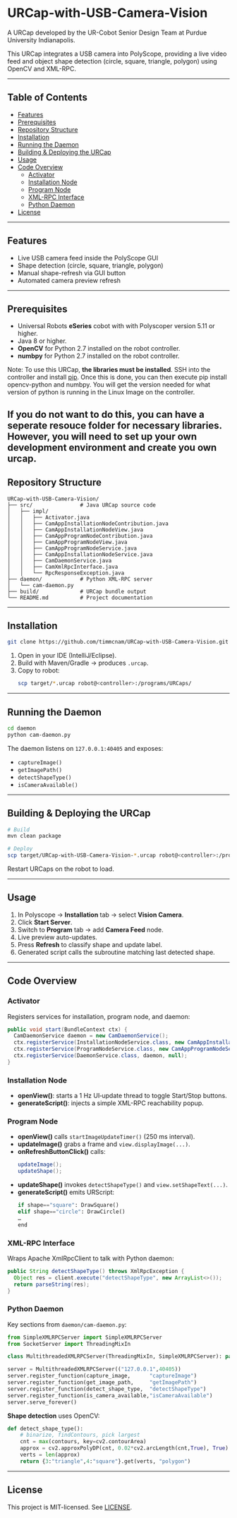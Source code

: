 # URCap-with-USB-Camera-Vision

A URCap developed by the UR-Cobot Senior Design Team at Purdue University Indianapolis.

This URCap integrates a USB camera into PolyScope, providing a live video feed and object shape detection (circle, square, triangle, polygon) using OpenCV and XML-RPC.

---

## Table of Contents

- [Features](#features)
- [Prerequisites](#prerequisites)
- [Repository Structure](#repository-structure)
- [Installation](#installation)
- [Running the Daemon](#running-the-daemon)
- [Building & Deploying the URCap](#building--deploying-the-urcap)
- [Usage](#usage)
- [Code Overview](#code-overview)
  - [Activator](#activator)
  - [Installation Node](#installation-node)
  - [Program Node](#program-node)
  - [XML-RPC Interface](#xml-rpc-interface)
  - [Python Daemon](#python-daemon)
- [License](#license)

---

## Features

- Live USB camera feed inside the PolyScope GUI
- Shape detection (circle, square, triangle, polygon)
- Manual shape-refresh via GUI button
- Automated camera preview refresh

---

## Prerequisites

- Universal Robots **eSeries** cobot with with Polyscoper version 5.11 or higher.
- Java 8 or higher.
- **OpenCV** for Python 2.7 installed on the robot controller.
- **numbpy** for Python 2.7 installed on the robot controller.

Note: To use this URCap, **the libraries must be installed**. SSH into the controller and install [pip](https://pip.pypa.io/en/stable/installation/). Once this is done, you can then execute pip install opencv-python and numbpy. You will get the version needed for what version of python is running in the Linux Image on the controller.

If you do not want to do this, you can have a seperate resouce folder for necessary libraries. However, you will need to set up your own development environment and create you own urcap. 
---

## Repository Structure

```
URCap-with-USB-Camera-Vision/
├── src/               # Java URCap source code
│   ├── impl/
│   │   ├── Activator.java
│   │   ├── CamAppInstallationNodeContribution.java
│   │   ├── CamAppInstallationNodeView.java
│   │   ├── CamAppProgramNodeContribution.java
│   │   ├── CamAppProgramNodeView.java
│   │   ├── CamAppProgramNodeService.java
│   │   ├── CamAppInstallationNodeService.java
│   │   ├── CamDaemonService.java
│   │   ├── CamXmlRpcInterface.java
│   │   └── RpcResponseException.java
├── daemon/            # Python XML-RPC server
│   └── cam-daemon.py
├── build/             # URCap bundle output
└── README.md          # Project documentation
```
---

## Installation

```bash
git clone https://github.com/timmcnam/URCap-with-USB-Camera-Vision.git
```
1. Open in your IDE (IntelliJ/Eclipse).  
2. Build with Maven/Gradle → produces `.urcap`.  
3. Copy to robot:  
   ```bash
   scp target/*.urcap robot@<controller>:/programs/URCaps/
   ```

---

## Running the Daemon

```bash
cd daemon
python cam-daemon.py
```
The daemon listens on `127.0.0.1:40405` and exposes:
- `captureImage()`  
- `getImagePath()`  
- `detectShapeType()`  
- `isCameraAvailable()`  

---

## Building & Deploying the URCap

```bash
# Build
mvn clean package

# Deploy
scp target/URCap-with-USB-Camera-Vision-*.urcap robot@<controller>:/programs/URCaps/
```
Restart URCaps on the robot to load.

---

## Usage

1. In Polyscope → **Installation** tab → select **Vision Camera**.  
2. Click **Start Server**.  
3. Switch to **Program** tab → add **Camera Feed** node.  
4. Live preview auto-updates.  
5. Press **Refresh** to classify shape and update label.  
6. Generated script calls the subroutine matching last detected shape.

---

## Code Overview

### Activator

Registers services for installation, program node, and daemon:

```java
public void start(BundleContext ctx) {
  CamDaemonService daemon = new CamDaemonService();
  ctx.registerService(InstallationNodeService.class, new CamAppInstallationNodeService(daemon), null);
  ctx.registerService(ProgramNodeService.class, new CamAppProgramNodeService(), null);
  ctx.registerService(DaemonService.class, daemon, null);
}
```

### Installation Node

- **openView()**: starts a 1 Hz UI‐update thread to toggle Start/Stop buttons.  
- **generateScript()**: injects a simple XML-RPC reachability popup.

### Program Node

- **openView()** calls `startImageUpdateTimer()` (250 ms interval).  
- **updateImage()** grabs a frame and `view.displayImage(...)`.  
- **onRefreshButtonClick()** calls:
  ```java
  updateImage();
  updateShape();
  ```
- **updateShape()** invokes `detectShapeType()` and `view.setShapeText(...)`.  
- **generateScript()** emits URScript:
  ```python
  if shape=="square": DrawSquare()
  elif shape=="circle": DrawCircle()
  …
  end
  ```

### XML-RPC Interface

Wraps Apache XmlRpcClient to talk with Python daemon:

```java
public String detectShapeType() throws XmlRpcException { 
  Object res = client.execute("detectShapeType", new ArrayList<>()); 
  return parseString(res); 
}
```

### Python Daemon

Key sections from `daemon/cam-daemon.py`:

```python
from SimpleXMLRPCServer import SimpleXMLRPCServer
from SocketServer import ThreadingMixIn

class MultithreadedXMLRPCServer(ThreadingMixIn, SimpleXMLRPCServer): pass

server = MultithreadedXMLRPCServer(("127.0.0.1",40405))
server.register_function(capture_image,      "captureImage")
server.register_function(get_image_path,     "getImagePath")
server.register_function(detect_shape_type,  "detectShapeType")
server.register_function(is_camera_available,"isCameraAvailable")
server.serve_forever()
```

**Shape detection** uses OpenCV:

```python
def detect_shape_type():
    # binarize, findContours, pick largest
    cnt = max(contours, key=cv2.contourArea)
    approx = cv2.approxPolyDP(cnt, 0.02*cv2.arcLength(cnt,True), True)
    verts = len(approx)
    return {3:"triangle",4:"square"}.get(verts, "polygon")
```

---

## License

This project is MIT-licensed. See [LICENSE](LICENSE).  
```
